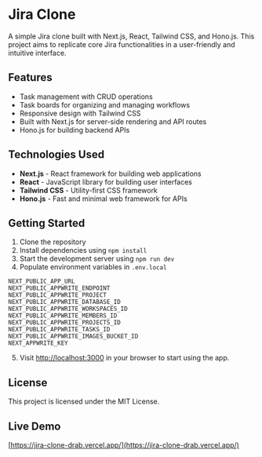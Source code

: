 # Jira Clone

A simple Jira clone built with Next.js, React, Tailwind CSS, and Hono.js. This project aims to replicate core Jira functionalities in a user-friendly and intuitive interface.

## Features

- Task management with CRUD operations
- Task boards for organizing and managing workflows
- Responsive design with Tailwind CSS
- Built with Next.js for server-side rendering and API routes
- Hono.js for building backend APIs

## Technologies Used

- **Next.js** - React framework for building web applications
- **React** - JavaScript library for building user interfaces
- **Tailwind CSS** - Utility-first CSS framework
- **Hono.js** - Fast and minimal web framework for APIs

## Getting Started

1. Clone the repository
2. Install dependencies using `npm install`
3. Start the development server using `npm run dev`
4. Populate environment variables in `.env.local`

```
NEXT_PUBLIC_APP_URL
NEXT_PUBLIC_APPWRITE_ENDPOINT
NEXT_PUBLIC_APPWRITE_PROJECT
NEXT_PUBLIC_APPWRITE_DATABASE_ID
NEXT_PUBLIC_APPWRITE_WORKSPACES_ID
NEXT_PUBLIC_APPWRITE_MEMBERS_ID
NEXT_PUBLIC_APPWRITE_PROJECTS_ID
NEXT_PUBLIC_APPWRITE_TASKS_ID
NEXT_PUBLIC_APPWRITE_IMAGES_BUCKET_ID
NEXT_APPWRITE_KEY
```

5. Visit [http://localhost:3000](http://localhost:3000) in your browser to start using the app.

## License

This project is licensed under the MIT License.

## Live Demo

[https://jira-clone-drab.vercel.app/](https://jira-clone-drab.vercel.app/)
